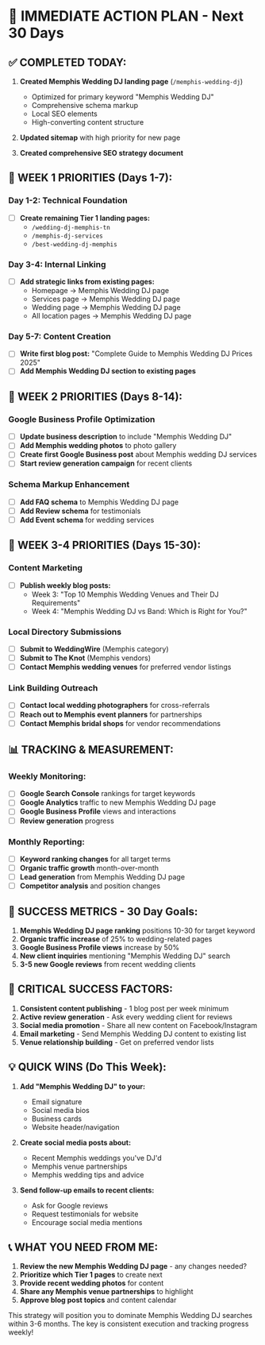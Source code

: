 # 🚀 IMMEDIATE ACTION PLAN - Next 30 Days

## ✅ COMPLETED TODAY:
1. **Created Memphis Wedding DJ landing page** (`/memphis-wedding-dj`)
   - Optimized for primary keyword "Memphis Wedding DJ"
   - Comprehensive schema markup
   - Local SEO elements
   - High-converting content structure

2. **Updated sitemap** with high priority for new page
3. **Created comprehensive SEO strategy document**

## 🎯 WEEK 1 PRIORITIES (Days 1-7):

### Day 1-2: Technical Foundation
- [ ] **Create remaining Tier 1 landing pages:**
  - `/wedding-dj-memphis-tn`
  - `/memphis-dj-services` 
  - `/best-wedding-dj-memphis`

### Day 3-4: Internal Linking
- [ ] **Add strategic links from existing pages:**
  - Homepage → Memphis Wedding DJ page
  - Services page → Memphis Wedding DJ page
  - Wedding page → Memphis Wedding DJ page
  - All location pages → Memphis Wedding DJ page

### Day 5-7: Content Creation
- [ ] **Write first blog post:** "Complete Guide to Memphis Wedding DJ Prices 2025"
- [ ] **Add Memphis Wedding DJ section to existing pages**

## 🎯 WEEK 2 PRIORITIES (Days 8-14):

### Google Business Profile Optimization
- [ ] **Update business description** to include "Memphis Wedding DJ"
- [ ] **Add Memphis wedding photos** to photo gallery
- [ ] **Create first Google Business post** about Memphis wedding DJ services
- [ ] **Start review generation campaign** for recent clients

### Schema Markup Enhancement
- [ ] **Add FAQ schema** to Memphis Wedding DJ page
- [ ] **Add Review schema** for testimonials
- [ ] **Add Event schema** for wedding services

## 🎯 WEEK 3-4 PRIORITIES (Days 15-30):

### Content Marketing
- [ ] **Publish weekly blog posts:**
  - Week 3: "Top 10 Memphis Wedding Venues and Their DJ Requirements"
  - Week 4: "Memphis Wedding DJ vs Band: Which is Right for You?"

### Local Directory Submissions
- [ ] **Submit to WeddingWire** (Memphis category)
- [ ] **Submit to The Knot** (Memphis vendors)
- [ ] **Contact Memphis wedding venues** for preferred vendor listings

### Link Building Outreach
- [ ] **Contact local wedding photographers** for cross-referrals
- [ ] **Reach out to Memphis event planners** for partnerships
- [ ] **Contact Memphis bridal shops** for vendor recommendations

## 📊 TRACKING & MEASUREMENT:

### Weekly Monitoring:
- [ ] **Google Search Console** rankings for target keywords
- [ ] **Google Analytics** traffic to new Memphis Wedding DJ page
- [ ] **Google Business Profile** views and interactions
- [ ] **Review generation** progress

### Monthly Reporting:
- [ ] **Keyword ranking changes** for all target terms
- [ ] **Organic traffic growth** month-over-month
- [ ] **Lead generation** from Memphis Wedding DJ page
- [ ] **Competitor analysis** and position changes

## 🎯 SUCCESS METRICS - 30 Day Goals:

1. **Memphis Wedding DJ page ranking** positions 10-30 for target keyword
2. **Organic traffic increase** of 25% to wedding-related pages
3. **Google Business Profile views** increase by 50%
4. **New client inquiries** mentioning "Memphis Wedding DJ" search
5. **3-5 new Google reviews** from recent wedding clients

## 🚨 CRITICAL SUCCESS FACTORS:

1. **Consistent content publishing** - 1 blog post per week minimum
2. **Active review generation** - Ask every wedding client for reviews
3. **Social media promotion** - Share all new content on Facebook/Instagram
4. **Email marketing** - Send Memphis Wedding DJ content to existing list
5. **Venue relationship building** - Get on preferred vendor lists

## 💡 QUICK WINS (Do This Week):

1. **Add "Memphis Wedding DJ" to your:**
   - Email signature
   - Social media bios
   - Business cards
   - Website header/navigation

2. **Create social media posts about:**
   - Recent Memphis weddings you've DJ'd
   - Memphis venue partnerships
   - Memphis wedding tips and advice

3. **Send follow-up emails to recent clients:**
   - Ask for Google reviews
   - Request testimonials for website
   - Encourage social media mentions

## 📞 WHAT YOU NEED FROM ME:

1. **Review the new Memphis Wedding DJ page** - any changes needed?
2. **Prioritize which Tier 1 pages** to create next
3. **Provide recent wedding photos** for content
4. **Share any Memphis venue partnerships** to highlight
5. **Approve blog post topics** and content calendar

This strategy will position you to dominate Memphis Wedding DJ searches within 3-6 months. The key is consistent execution and tracking progress weekly!